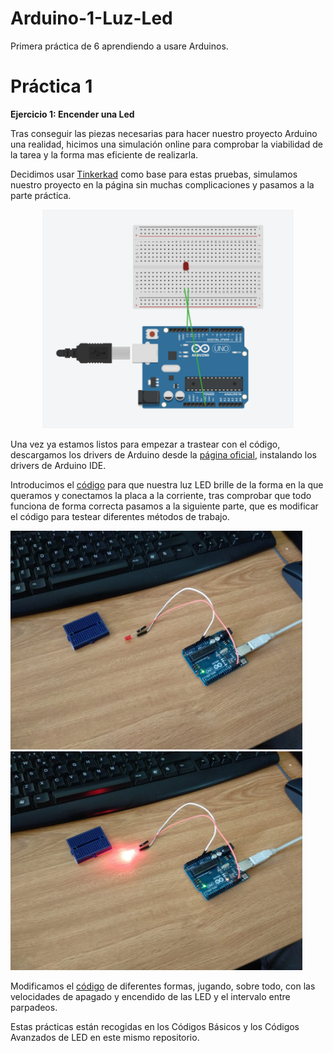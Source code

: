 # Arduino-1-Luz-Led
Primera práctica de 6 aprendiendo a usare  Arduinos.

# Práctica 1

<b>Ejercicio 1: Encender una Led</b>

Tras conseguir las piezas necesarias para hacer nuestro proyecto Arduino una realidad, hicimos una simulación online para comprobar la viabilidad de la tarea y la forma mas eficiente de realizarla.

Decidimos usar <a href="https://www.tinkercad.com/">Tinkerkad</a> como base para estas pruebas, simulamos nuestro proyecto en la página sin muchas complicaciones y pasamos a la parte práctica.

<center>
    <img src="https://raw.githubusercontent.com/Pachecards/Arduino-1-Luz-Led/master/ArduinoUnoEx1Circuit.png" height = 350 weight = 350>
</center>

Una vez ya estamos listos para empezar a trastear con el código, descargamos los drivers de Arduino desde la <a href="https://www.arduino.cc/">página oficial</a>, instalando los drivers de Arduino IDE.

Introducimos el <a href="https://github.com/Pachecards/Arduino-1-Luz-Led/blob/master/C%C3%B3digo%20de%20Prueba/">código</a> para que nuestra luz LED brille de la forma en la que queramos y conectamos la placa a la corriente, tras comprobar que todo funciona de forma correcta pasamos a la siguiente parte, que es modificar el código para testear diferentes métodos de trabajo.

<left>
    <img src="https://raw.githubusercontent.com/Pachecards/Arduino-1-Luz-Led/master/ArduinoUnoEx1Off.jpeg" height = 350 weight = 300 padding = 2px>
</left>

<right>
    <img src="https://raw.githubusercontent.com/Pachecards/Arduino-1-Luz-Led/master/ArduinoUnoEx1On.jpeg" height = 350 weight = 300 padding = 2px>
</right>

Modificamos el <a href="https://github.com/Pachecards/Arduino-1-Luz-Led/blob/master/C%C3%B3digo%20Modificado">código</a> de diferentes formas, jugando, sobre todo, con las velocidades de apagado y encendido de las LED y el intervalo entre parpadeos.

Estas prácticas están recogidas en los Códigos Básicos y los Códigos Avanzados de LED en este mismo repositorio.
